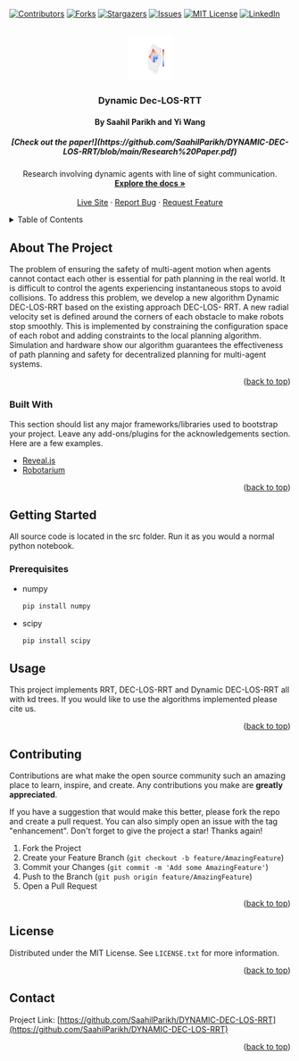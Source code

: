 <div id="top"></div>
<!--
*** Thanks for checking out the Best-README-Template. If you have a suggestion
*** that would make this better, please fork the repo and create a pull request
*** or simply open an issue with the tag "enhancement".
*** Don't forget to give the project a star!
*** Thanks again! Now go create something AMAZING! :D
-->



<!-- PROJECT SHIELDS -->
<!--
*** I'm using markdown "reference style" links for readability.
*** Reference links are enclosed in brackets [ ] instead of parentheses ( ).
*** See the bottom of this document for the declaration of the reference variables
*** for contributors-url, forks-url, etc. This is an optional, concise syntax you may use.
*** https://www.markdownguide.org/basic-syntax/#reference-style-links
-->
[![Contributors][contributors-shield]][contributors-url]
[![Forks][forks-shield]][forks-url]
[![Stargazers][stars-shield]][stars-url]
[![Issues][issues-shield]][issues-url]
[![MIT License][license-shield]][license-url]
[![LinkedIn][linkedin-shield]][linkedin-url]



<!-- PROJECT LOGO -->
<br />
<div align="center">
  <a href="https://github.com/SaahilParikh/DYNAMIC-DEC-LOS-RRT/blob/main/src/test.png">
    <img src="src/test.png" alt="Logo" width="80" height="80">
  </a>

  <h3 align="center">Dynamic Dec-LOS-RTT</h3>
  <h4 align="center">By Saahil Parikh and Yi Wang</h4>
  <h5 alight="center">[Check out the paper!](https://github.com/SaahilParikh/DYNAMIC-DEC-LOS-RRT/blob/main/Research%20Paper.pdf)</h5>

  <p align="center">
    Research involving dynamic agents with line of sight communication.
    <br />
    <a href="https://github.com/SaahilParikh/DYNAMIC-DEC-LOS-RRT/"><strong>Explore the docs »</strong></a>
    <br />
    <br />
    <a href="https://saahilparikh.github.io/DYNAMIC-DEC-LOS-RRT/">Live Site</a>
    ·
    <a href="https://github.com/SaahilParikh/DYNAMIC-DEC-LOS-RRT/issues">Report Bug</a>
    ·
    <a href="https://github.com/SaahilParikh/DYNAMIC-DEC-LOS-RRT/issues">Request Feature</a>
  </p>
</div>



<!-- TABLE OF CONTENTS -->
<details>
  <summary>Table of Contents</summary>
  <ol>
    <li>
      <a href="#about-the-project">About The Project</a>
      <ul>
        <li><a href="#built-with">Built With</a></li>
      </ul>
    </li>
    <li>
      <a href="#getting-started">Getting Started</a>
      <ul>
        <li><a href="#prerequisites">Prerequisites</a></li>
        <li><a href="#installation">Installation</a></li>
      </ul>
    </li>
    <li><a href="#usage">Usage</a></li>
    <li><a href="#roadmap">Roadmap</a></li>
    <li><a href="#contributing">Contributing</a></li>
    <li><a href="#license">License</a></li>
    <li><a href="#contact">Contact</a></li>
    <li><a href="#acknowledgments">Acknowledgments</a></li>
  </ol>
</details>



<!-- ABOUT THE PROJECT -->
## About The Project

The problem of ensuring the safety of multi-agent motion when agents cannot contact each other is essential for path planning in the real world. It is difficult to control the agents experiencing instantaneous stops to avoid collisions. To address this problem, we develop a new algorithm Dynamic DEC-LOS-RRT based on the existing approach DEC-LOS- RRT. A new radial velocity set is defined around the corners of each obstacle to make robots stop smoothly. This is implemented by constraining the configuration space of each robot and adding constraints to the local planning algorithm. Simulation and hardware show our algorithm guarantees the effectiveness of path planning and safety for decentralized planning for multi-agent systems.

<p align="right">(<a href="#top">back to top</a>)</p>



### Built With

This section should list any major frameworks/libraries used to bootstrap your project. Leave any add-ons/plugins for the acknowledgements section. Here are a few examples.

* [Reveal.js](https://revealjs.com/)
* [Robotarium](https://www.robotarium.gatech.edu)

<p align="right">(<a href="#top">back to top</a>)</p>



<!-- GETTING STARTED -->
## Getting Started

All source code is located in the src folder. Run it as you would a normal python notebook. 

### Prerequisites

* numpy
  ```sh
  pip install numpy
  ```
  
* scipy
  ```sh
  pip install scipy
  ```



<!-- USAGE EXAMPLES -->
## Usage

This project implements RRT, DEC-LOS-RRT and Dynamic DEC-LOS-RRT all with kd trees. If you would like to use the algorithms implemented please cite us.

<p align="right">(<a href="#top">back to top</a>)</p>






<!-- CONTRIBUTING -->
## Contributing

Contributions are what make the open source community such an amazing place to learn, inspire, and create. Any contributions you make are **greatly appreciated**.

If you have a suggestion that would make this better, please fork the repo and create a pull request. You can also simply open an issue with the tag "enhancement".
Don't forget to give the project a star! Thanks again!

1. Fork the Project
2. Create your Feature Branch (`git checkout -b feature/AmazingFeature`)
3. Commit your Changes (`git commit -m 'Add some AmazingFeature'`)
4. Push to the Branch (`git push origin feature/AmazingFeature`)
5. Open a Pull Request

<p align="right">(<a href="#top">back to top</a>)</p>



<!-- LICENSE -->
## License

Distributed under the MIT License. See `LICENSE.txt` for more information.

<p align="right">(<a href="#top">back to top</a>)</p>



<!-- CONTACT -->
## Contact

Project Link: [https://github.com/SaahilParikh/DYNAMIC-DEC-LOS-RRT](https://github.com/SaahilParikh/DYNAMIC-DEC-LOS-RRT)

<p align="right">(<a href="#top">back to top</a>)</p>







<!-- MARKDOWN LINKS & IMAGES -->
<!-- https://www.markdownguide.org/basic-syntax/#reference-style-links -->
[contributors-shield]: https://img.shields.io/github/contributors/SaahilParikh/DYNAMIC-DEC-LOS-RRT.svg?style=for-the-badge
[contributors-url]: https://github.com/SaahilParikh/DYNAMIC-DEC-LOS-RRT/graphs/contributors
[forks-shield]: https://img.shields.io/github/forks/SaahilParikh/DYNAMIC-DEC-LOS-RRT.svg?style=for-the-badge
[forks-url]: https://github.com/SaahilParikh/DYNAMIC-DEC-LOS-RRT/network/members
[stars-shield]: https://img.shields.io/github/stars/SaahilParikh/DYNAMIC-DEC-LOS-RRT.svg?style=for-the-badge
[stars-url]: https://github.com/SaahilParikh/DYNAMIC-DEC-LOS-RRT/stargazers
[issues-shield]: https://img.shields.io/github/issues/SaahilParikh/DYNAMIC-DEC-LOS-RRT.svg?style=for-the-badge
[issues-url]: https://github.com/SaahilParikh/DYNAMIC-DEC-LOS-RRT/issues
[license-shield]: https://img.shields.io/github/license/oSaahilParikh/DYNAMIC-DEC-LOS-RRT.svg?style=for-the-badge
[license-url]: https://github.com/SaahilParikh/DYNAMIC-DEC-LOS-RRT/blob/master/LICENSE.txt
[linkedin-shield]: https://img.shields.io/badge/-LinkedIn-black.svg?style=for-the-badge&logo=linkedin&colorB=555
[linkedin-url]: https://linkedin.com/in/saahilparikh

